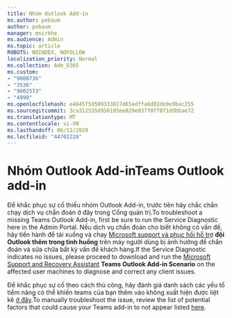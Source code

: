 ```yaml
---
title: Nhóm Outlook Add-in
ms.author: pebaum
author: pebaum
manager: mnirkhe
ms.audience: Admin
ms.topic: article
ROBOTS: NOINDEX, NOFOLLOW
localization_priority: Normal
ms.collection: Adm_O365
ms.custom:
- "9000736"
- "3536"
- "9002573"
- "4990"
ms.openlocfilehash: e4645f5d589333817d65adffa6d02de9e9bac255
ms.sourcegitcommit: 3ca312535d950105ee829e037f0ff8f1ddbbae72
ms.translationtype: MT
ms.contentlocale: vi-VN
ms.lasthandoff: 06/11/2020
ms.locfileid: "44702228"
---
```

# <a name="teams-outlook-add-in"></a><span data-ttu-id="47eaa-102">Nhóm Outlook Add-in</span><span class="sxs-lookup"><span data-stu-id="47eaa-102">Teams Outlook add-in</span></span>

<span data-ttu-id="47eaa-103">Để khắc phục sự cố thiếu nhóm Outlook Add-in, trước tiên hãy chắc chắn chạy dịch vụ chẩn đoán ở đây trong Cổng quản trị.</span><span class="sxs-lookup"><span data-stu-id="47eaa-103">To troubleshoot a missing Teams Outlook Add-in, first be sure to run the Service Diagnostic here in the Admin Portal.</span></span>  <span data-ttu-id="47eaa-104">Nếu dịch vụ chẩn đoán cho biết không có vấn đề, hãy tiến hành để tải xuống và chạy [Microsoft support và phục hồi hỗ trợ](https://aka.ms/SaRA-TeamsAddInScenario) **đội Outlook thêm trong tình huống** trên máy người dùng bị ảnh hưởng để chẩn đoán và sửa chữa bất kỳ vấn đề khách hàng.</span><span class="sxs-lookup"><span data-stu-id="47eaa-104">If the Service Diagnostic indicates no issues, please proceed to download and run the [Microsoft Support and Recovery Assistant](https://aka.ms/SaRA-TeamsAddInScenario) **Teams Outlook Add-in Scenario** on the affected user machines to diagnose and correct any client issues.</span></span>

<span data-ttu-id="47eaa-105">Để khắc phục sự cố theo cách thủ công, hãy đánh giá danh sách các yếu tố tiềm năng có thể khiến teams của bạn thêm vào không xuất hiện được liệt kê [ở đây](https://docs.microsoft.com/microsoftteams/teams-add-in-for-outlook#teams-meeting-add-in-in-outlook-for-windows-does-not-show).</span><span class="sxs-lookup"><span data-stu-id="47eaa-105">To manually troubleshoot the issue, review the list of potential factors that could cause your Teams add-in to not appear listed [here](https://docs.microsoft.com/microsoftteams/teams-add-in-for-outlook#teams-meeting-add-in-in-outlook-for-windows-does-not-show).</span></span>
